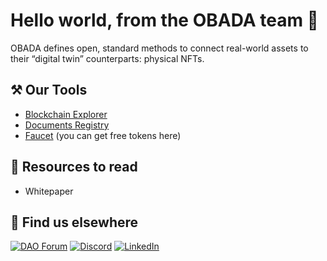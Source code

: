 # Hello world, from the OBADA team 👋

OBADA defines open, standard methods to connect real-world assets to their “digital twin” counterparts: physical NFTs.

## ⚒️ Our Tools
- [Blockchain Explorer](http://explorer.alpha.obada.io/)
- [Documents Registry](http://registry.beta.obada.io/)
- [Faucet](https://faucet.obada.io) (you can get free tokens here)

## 📖 Resources to read

- Whitepaper

## 🙋 Find us elsewhere

[![DAO Forum](https://img.shields.io/badge/DAO_Forum-2ea44f?style=for-the-badge)](https://forum.obada.io)
[![Discord](https://img.shields.io/badge/Discord-5865F2?style=for-the-badge&logo=discord&logoColor=white)](https://discord.gg/NTbF84zQ)
[![LinkedIn](https://img.shields.io/badge/LinkedIn-0077B5?style=for-the-badge&logo=linkedin&logoColor=white)](https://www.linkedin.com/company/obada/)
